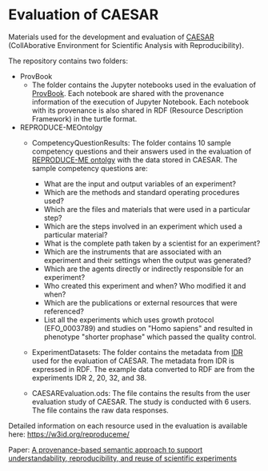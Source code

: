 # Evaluation of CAESAR
Materials used for the development and evaluation of [CAESAR](https://github.com/CaesarReceptorLight) (CollAborative Environment for
Scientific Analysis with Reproducibility).

The repository contains two folders:  
  * ProvBook  
    *  The folder contains the Jupyter notebooks used in the evaluation of [ProvBook](https://github.com/Sheeba-Samuel/ProvBook). Each notebook are shared with the provenance information of the execution of Jupyter Notebook. Each notebook with its provenance is also shared in RDF (Resource Description Framework) in the turtle format.
  * REPRODUCE-MEOntolgy  
    * CompetencyQuestionResults: The folder contains 10 sample competency questions and their answers used in the evaluation of [REPRODUCE-ME ontolgy](https://w3id.org/reproduceme/) with the data stored in CAESAR. 
    The sample competency questions are:
      * What are the input and output variables of an experiment?
      * Which are the methods and standard operating procedures used?
      * Which are the files and materials that were used in a particular step?
      * Which are the steps involved in an experiment which used a particular material?
      * What is the complete path taken by a scientist for an experiment?
      * Which are the instruments that are associated with an experiment and their settings when the output was generated?
      * Which are the agents directly or indirectly responsible for an experiment?
      * Who created this experiment and when? Who modified it and when?
      * Which are the publications or external resources that were referenced?
      * List all the experiments which uses growth protocol (EFO_0003789) and studies on "Homo sapiens" and resulted in phenotype "shorter prophase" which passed the quality control.    
    * ExperimentDatasets: The folder contains the metadata from [IDR](https://github.com/IDR/idr-metadata) used for the evaluation of CAESAR. The metadata from IDR is expressed in RDF. The example data converted to RDF are from the experiments IDR 2, 20, 32, and 38.
    
    * CAESAREvaluation.ods: The file contains the results from the user evaluation study of CAESAR. The study is conducted with 6 users. The file contains the raw data responses.

Detailed information on each resource used in the evaluation is available here: https://w3id.org/reproduceme/

Paper: [A provenance-based semantic approach to support understandability, reproducibility, and reuse of scientific experiments](https://doi.org/10.22032/dbt.40396)
